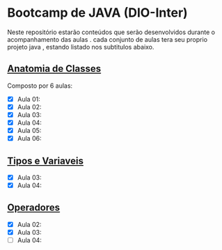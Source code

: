 # Bootcamp de JAVA  (DIO-Inter)
Neste repositório estarão conteúdos que serão desenvolvidos durante o acompanhamento das aulas .
cada conjunto de aulas tera seu proprio projeto java , estando listado nos subtitulos abaixo.

## [Anatomia de Classes](https://github.com/BeaCavalheiro/Dio_JAVA/tree/main/java-anatomia-classes)
Composto por 6 aulas:
- [x] Aula 01:
- [x] Aula 02:
- [x] Aula 03:
- [x] Aula 04:
- [x] Aula 05:
- [x] Aula 06:

## [Tipos e Variaveis](https://github.com/BeaCavalheiro/Dio_JAVA/tree/main/TIPOS-E-VARIAVEIS)
- [x] Aula 03:
- [x] Aula 04:

## [Operadores](https://github.com/BeaCavalheiro/Dio_JAVA/tree/main/OPERADORES)
- [x] Aula 02:
- [X] Aula 03:
- [ ] Aula 04: